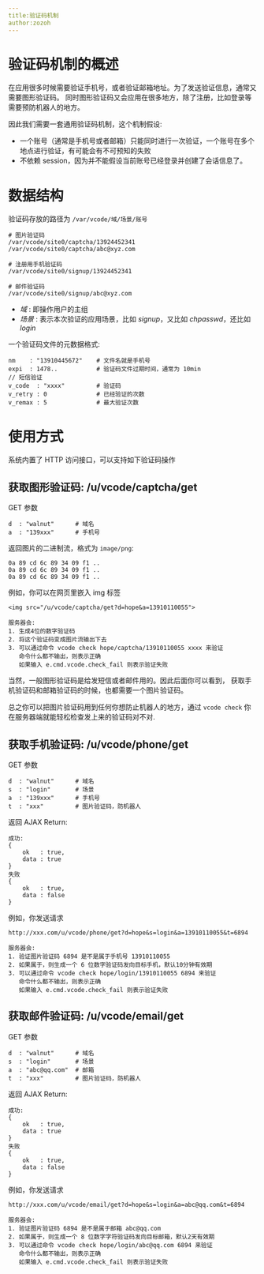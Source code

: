 ```yaml
---
title:验证码机制
author:zozoh
---
```


# 验证码机制的概述

在应用很多时候需要验证手机号，或者验证邮箱地址。为了发送验证信息，通常又需要图形验证码。
同时图形验证码又会应用在很多地方，除了注册，比如登录等需要预防机器人的地方。

因此我们需要一套通用验证码机制，这个机制假设:

- 一个账号（通常是手机号或者邮箱）只能同时进行一次验证，一个账号在多个地点进行验证，有可能会有不可预知的失败
- 不依赖 session，因为并不能假设当前账号已经登录并创建了会话信息了。

# 数据结构

验证码存放的路径为 `/var/vcode/域/场景/账号`

```
# 图片验证码
/var/vcode/site0/captcha/13924452341
/var/vcode/site0/captcha/abc@xyz.com

# 注册用手机验证码
/var/vcode/site0/signup/13924452341

# 邮件验证码
/var/vcode/site0/signup/abc@xyz.com
```

- *域* : 即操作用户的主组
- *场景* : 表示本次验证的应用场景，比如 *signup*，又比如 *chpasswd*，还比如 *login*

一个验证码文件的元数据格式:

```
nm    : "13910445672"    # 文件名就是手机号
expi  : 1478..           # 验证码文件过期时间，通常为 10min
// 短信验证
v_code  : "xxxx"         # 验证码
v_retry : 0              # 已经验证的次数
v_remax : 5              # 最大验证次数
```

# 使用方式

系统内置了 HTTP 访问接口，可以支持如下验证码操作

## 获取图形验证码: /u/vcode/captcha/get

GET 参数

```
d  : "walnut"      # 域名
a  : "139xxx"      # 手机号
```

返回图片的二进制流，格式为 `image/png`:

```
0a 89 cd 6c 89 34 09 f1 ..
0a 89 cd 6c 89 34 09 f1 ..
0a 89 cd 6c 89 34 09 f1 ..
```

例如，你可以在网页里嵌入 img 标签

```
<img src="/u/vcode/captcha/get?d=hope&a=13910110055">

服务器会:
1. 生成4位的数字验证码
2. 将这个验证码变成图片流输出下去
3. 可以通过命令 vcode check hope/captcha/13910110055 xxxx 来验证
   命令什么都不输出，则表示正确
   如果输入 e.cmd.vcode.check_fail 则表示验证失败
```

当然，一般图形验证码是给发短信或者邮件用的。因此后面你可以看到，
获取手机验证码和邮箱验证码的时候，也都需要一个图片验证码。

总之你可以把图片验证码用到任何你想防止机器人的地方，通过 `vcode check`
你在服务器端就能轻松检查发上来的验证码对不对.

## 获取手机验证码: /u/vcode/phone/get

GET 参数

```
d  : "walnut"      # 域名
s  : "login"       # 场景
a  : "139xxx"      # 手机号
t  : "xxx"         # 图片验证码，防机器人
```

返回 AJAX Return:

```
成功:
{
    ok   : true,
    data : true
}
失败
{
    ok   : true,
    data : false
}
```

例如，你发送请求 

```
http://xxx.com/u/vcode/phone/get?d=hope&s=login&a=13910110055&t=6894

服务器会:
1. 验证图片验证码 6894 是不是属于手机号 13910110055
2. 如果属于，则生成一个 6 位数字验证码发向目标手机，默认10分钟有效期
3. 可以通过命令 vcode check hope/login/13910110055 6894 来验证
   命令什么都不输出，则表示正确
   如果输入 e.cmd.vcode.check_fail 则表示验证失败
```

## 获取邮件验证码: /u/vcode/email/get

GET 参数

```
d  : "walnut"      # 域名
s  : "login"       # 场景
a  : "abc@qq.com"  # 邮箱
t  : "xxx"         # 图片验证码，防机器人
```

返回 AJAX Return:

```
成功:
{
    ok   : true,
    data : true
}
失败
{
    ok   : true,
    data : false
}
```

例如，你发送请求 

```
http://xxx.com/u/vcode/email/get?d=hope&s=login&a=abc@qq.com&t=6894

服务器会:
1. 验证图片验证码 6894 是不是属于邮箱 abc@qq.com
2. 如果属于，则生成一个 8 位数字字符验证码发向目标邮箱，默认2天有效期
3. 可以通过命令 vcode check hope/login/abc@qq.com 6894 来验证
   命令什么都不输出，则表示正确
   如果输入 e.cmd.vcode.check_fail 则表示验证失败
```




